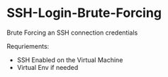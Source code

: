 # SSH-Login-Brute-Forcing
Brute Forcing an SSH connection credentials

Requriements:
- SSH Enabled on the Virtual Machine
- Virtual Env if needed
